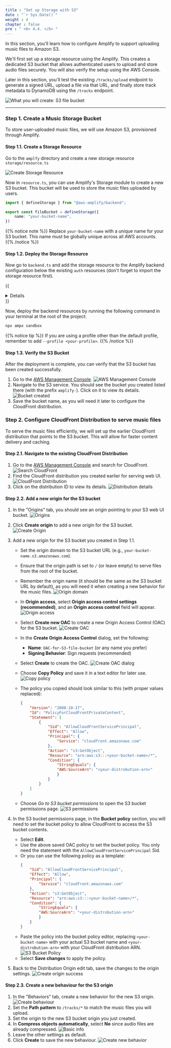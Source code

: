 ```yaml
---
title : "Set up Storage with S3"
date : "`r Sys.Date()`"
weight : 4
chapter : false
pre : " <b> 4.4. </b> "
---
```


In this section, you'll learn how to configure Amplify to support uploading music files to Amazon S3.

We'll first set up a storage resource using the Amplify. This creates a dedicated S3 bucket that allows authenticated users to upload and store audio files securely. You will also verify the setup using the AWS Console.

Later in this section, you'll test the existing `/tracks/upload` endpoint to generate a signed URL, upload a file via that URL, and finally store track metadata to DynamoDB using the `/tracks` endpoint.

![What you will create: S3 file bucket](/images/4.amplify/4.4.s3-storage/what-you-will-do.png)

---

### Step 1. Create a Music Storage Bucket
To store user-uploaded music files, we will use Amazon S3, provisioned through Amplify.


#### Step 1.1. Create a Storage Resource
Go to the `amplfy` directory and create a new storage resource `storage/resource.ts`

![Create Storage Resource](/images/4.amplify/4.4.s3-storage/1.resource.png)

Now in `resource.ts`, you can use Amplify's Storage module to create a new S3 bucket. This bucket will be used to store the music files uploaded by users.

```typescript
import { defineStorage } from "@aws-amplify/backend";

export const fileBucket = defineStorage({
    name: "your-bucket-name",
})
```

{{% notice note %}}
Replace `your-bucket-name` with a unique name for your S3 bucket. This name must be globally unique across all AWS accounts.
{{% /notice %}}

#### Step 1.2. Deploy the Storage Resource
Now go to `backend.ts` and add the storage resource to the Amplify backend configuration below the existing `auth` resources (don't forget to import the storage resource first).

{{<details summary="Your backend.ts should look like this">}}
```typescript
import { defineBackend } from '@aws-amplify/backend';
import { auth } from './auth/resource';
import { fileBucket } from './storage/resource';

const backend = defineBackend({
	auth,
	fileBucket,
});
```
{{</details>}}

Now, deploy the backend resources by running the following command in your terminal at the root of the project:

```bash
npx ampx sandbox
```

{{% notice tip %}}
If you are using a profile other than the default profile, remember to add `--profile <your-profile>`.
{{% /notice %}}

#### Step 1.3. Verify the S3 Bucket
After the deployment is complete, you can verify that the S3 bucket has been created successfully.
1. Go to the [AWS Management Console](https://console.aws.amazon.com/).
    ![AWS Management Console](/images/4.amplify/4.4.s3-storage/2.search-s3.png)
2. Navigate to the S3 service. You should see the bucket you created listed there (with the prefix `amplify-`). Click on it to view its details.
    ![Bucket created](/images/4.amplify/4.4.s3-storage/3.your-bucket-name.png)
4. Save the bucket name, as you will need it later to configure the CloudFront distribution.

### Step 2. Configure CloudFront Distribution to serve music files
To serve the music files efficiently, we will set up the earlier CloudFront distribution that points to the S3 bucket. This will allow for faster content delivery and caching.

#### Step 2.1. Navigate to the existing CloudFront Distribution
1. Go to the [AWS Management Console](https://console.aws.amazon.com/) and search for CloudFront.
    ![Search CloudFront](/images/4.amplify/4.4.s3-storage/4.search-cloudfront.png)
2. Find the CloudFront distribution you created earlier for serving web UI.
    ![CloudFront Distribution](/images/4.amplify/4.4.s3-storage/5.created-distribution.png)
3. Click on the distribution ID to view its details.
    ![Distribution details](/images/4.amplify/4.4.s3-storage/6.distribution-detail.png)

#### Step 2.2. Add a new origin for the S3 bucket
1. In the "Origins" tab, you should see an origin pointing to your S3 web UI bucket.
    ![Origins](/images/4.amplify/4.4.s3-storage/7.s3-ui-origin.png)
2. Click **Create origin** to add a new origin for the S3 bucket.
    ![Create Origin](/images/4.amplify/4.4.s3-storage/8.click-create-origin.png)
3. Add a new origin for the S3 bucket you created in Step 1.1.
   - Set the origin domain to the S3 bucket URL (e.g., `your-bucket-name.s3.amazonaws.com`).
   - Ensure that the origin path is set to `/` (or leave empty) to serve files from the root of the bucket.
   - Remember the origin name (it should be the same as the S3 bucket URL by default), as you will need it when creating a new behavior for the music files.
        ![Origin domain](/images/4.amplify/4.4.s3-storage/9.origin-settings-1.png)
   - In **Origin access**, select **Origin access control settings (recommended)**, and an **Origin access control** field will appear.
        ![Origin access](/images/4.amplify/4.4.s3-storage/10.oac.png)
   - Select **Create new OAC** to create a new Origin Access Control (OAC) for the S3 bucket.
        ![Create OAC](/images/4.amplify/4.4.s3-storage/11.select-create-new-oac.png)
   - In the **Create Origin Access Control** dialog, set the following:
     - **Name**: `OAC-for-S3-file-bucket` (or any name you prefer)
     - **Signing Behavior**: Sign requests (recommended)
   - Select **Create** to create the OAC.
        ![Create OAC dialog](/images/4.amplify/4.4.s3-storage/12.create-dialog.png)  
   - Choose **Copy Policy** and save it in a text editor for later use. 
            ![Copy policy](/images/4.amplify/4.4.s3-storage/13.copy-policy.png)  
   - The policy you copied should look similar to this (with proper values replaced):
        ```json
        {
            "Version": "2008-10-17",
            "Id": "PolicyForCloudFrontPrivateContent",
            "Statement": [
                {
                    "Sid": "AllowCloudFrontServicePrincipal",
                    "Effect": "Allow",
                    "Principal": {
                        "Service": "cloudfront.amazonaws.com"
                    },
                    "Action": "s3:GetObject",
                    "Resource": "arn:aws:s3:::<your-bucket-name>/*",
                    "Condition": {
                        "StringEquals": {
                        "AWS:SourceArn": "<your-distrobution-arn>"
                        }
                    }
                }
            ]
        }
        ```

   - Choose *Go to S3 bucket permissions* to open the S3 bucket permissions page.
        ![S3 permissions](/images/4.amplify/4.4.s3-storage/14.to-perm-page.png)
4. In the S3 bucket permissions page, in the **Bucket policy** section, you will need to set the bucket policy to allow CloudFront to access the S3 bucket contents.
   - Select **Edit**.
   - Use the above saved OAC policy to set the bucket policy. You only need the statement with the `AllowCloudFrontServicePrincipal` Sid. 
   - Or you can use the following policy as a template:
        ```json
        {
            "Sid": "AllowCloudFrontServicePrincipal",
            "Effect": "Allow",
            "Principal": {
                "Service": "cloudfront.amazonaws.com"
            },
            "Action": "s3:GetObject",
            "Resource": "arn:aws:s3:::<your-bucket-name>/*",
            "Condition": {
                "StringEquals": {
                "AWS:SourceArn": "<your-distrobution-arn>"
                }
            }
        }
        ```
   - Paste the policy into the bucket policy editor, replacing `<your-bucket-name>` with your actual S3 bucket name and `<your-distrobution-arn>` with your CloudFront distribution ARN.
        ![S3 Bucket Policy](/images/4.amplify/4.4.s3-storage/15.paste-policy.png)
   - Select **Save changes** to apply the policy.

5.  Back to the Distribution Origin edit tab, save the changes to the origin settings.
    ![Create origin success](/images/4.amplify/4.4.s3-storage/16.create-origin.png)
#### Step 2.3. Create a new behaviour for the S3 origin
1. In the "Behaviors" tab, create a new behavior for the new S3 origin.
    ![Create behaviour](/images/4.amplify/4.4.s3-storage/17.create-behaviour.png)
2. Set the **Path pattern** to `/tracks/*` to match the music files you will upload.
3. Set the origin to the new S3 bucket origin you just created.
4. In **Compress objects automatically**, select **No** since audio files are already compressed.
    ![Basic info](/images/4.amplify/4.4.s3-storage/18.behaviour-settings.png)
5. Leave the other settings as default.
6. Click **Create** to save the new behaviour.
    ![Create new behavior](/images/4.amplify/4.4.s3-storage/19.create.png)
